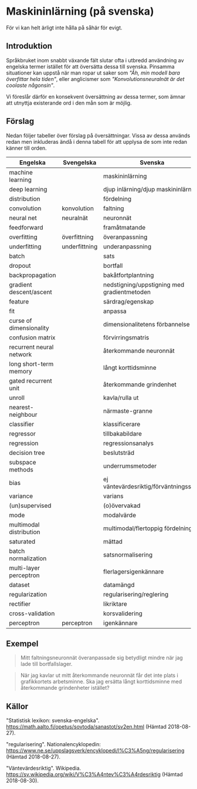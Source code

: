 # Maskininlärning (på svenska)
För vi kan helt ärligt inte hålla på såhär för evigt.

## Introduktion

Språkbruket inom snabbt växande fält slutar ofta i utbredd användning av engelska termer istället för att översätta dessa till svenska. Pinsamma situationer kan uppstå när man ropar ut saker som _"Åh, min modell bara överfittar hela tiden"_, eller anglicismer som _"Konvolutionsneuralnät är det coolaste någonsin"_.

Vi föreslår därför en konsekvent översättning av dessa termer, som ämnar att utnyttja existerande ord i den mån som är möjlig.

## Förslag

Nedan följer tabeller över förslag på översättningar. Vissa av dessa används redan men inkluderas ändå i denna tabell för att upplysa de som inte redan känner till orden.

| Engelska | Svengelska | Svenska |
|--------------|----------------|-------------|
| machine learning | | maskininlärning |
| deep learning | | djup inlärning/djup maskininlärning |
| distribution | | fördelning |
| convolution | konvolution | faltning |
| neural net | neuralnät | neuronnät |
| feedforward | | framåtmatande |
| overfitting | överfittning | överanpassning |
| underfitting | underfittning | underanpassning |
| batch | | sats |
| dropout | | bortfall |
| backpropagation | | bakåtfortplantning |
| gradient descent/ascent | | nedstigning/uppstigning med gradientmetoden |
| feature | | särdrag/egenskap |
| fit | | anpassa |
| curse of dimensionality | | dimensionalitetens förbannelse |
| confusion matrix | | förvirringsmatris |
| recurrent neural network | | återkommande neuronnät |
| long short-term memory | | långt korttidsminne |
| gated recurrent unit | | återkommande grindenhet |
| unroll | | kavla/rulla ut |
| nearest-neighbour | | närmaste-granne |
| classifier | | klassificerare |
| regressor | | tillbakabildare |
| regression | | regressionsanalys |
| decision tree | | beslutsträd |
| subspace methods | | underrumsmetoder |
| bias | | ej väntevärdesriktig/förväntningsskev |
| variance | | varians |
| (un)supervised | | (o)övervakad |
| mode | | modalvärde |
| multimodal distribution | | multimodal/flertoppig fördelning |
| saturated | | mättad |
| batch normalization | | satsnormalisering |
| multi-layer perceptron | | flerlagersigenkännare |
| dataset | | datamängd |
| regularization | | regularisering/reglering |
| rectifier | | likriktare |
| cross-validation | | korsvalidering |
| perceptron | perceptron | igenkännare |


## Exempel

> Mitt faltningsneuronnät överanpassade sig betydligt mindre när jag lade till bortfallslager.

<!-- -->
> När jag kavlar ut mitt återkommande neuronnät får det inte plats i grafikkortets arbetsminne. Ska jag ersätta långt korttidsminne med återkommande grindenheter istället?


## Källor
"Statistisk lexikon: svenska-engelska". https://math.aalto.fi/opetus/sovtoda/sanastot/sv2en.html (Hämtad 2018-08-27).

"regularisering". Nationalencyklopedin: https://www.ne.se/uppslagsverk/encyklopedi/l%C3%A5ng/regularisering (Hämtad 2018-08-27).

"Väntevärdesriktig". Wikipedia. https://sv.wikipedia.org/wiki/V%C3%A4ntev%C3%A4rdesriktig (Hämtad 2018-08-30).
